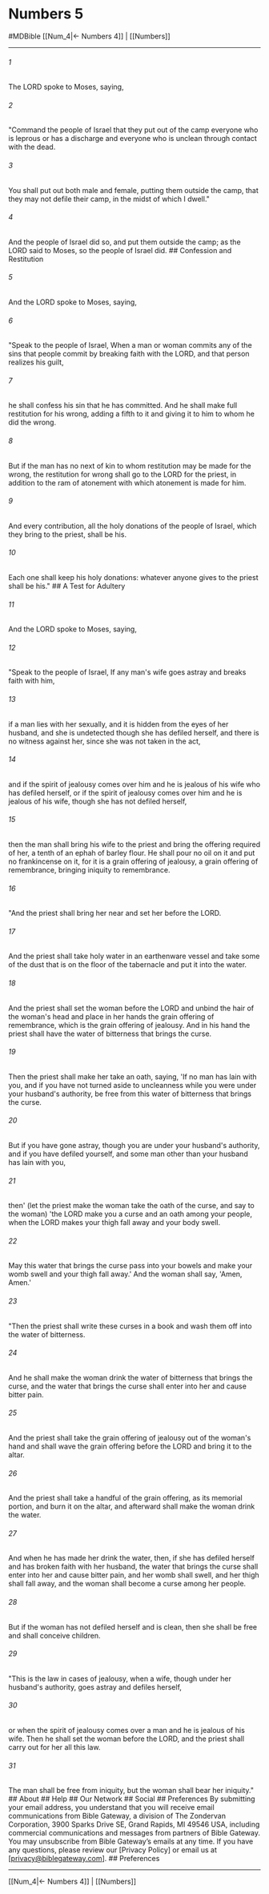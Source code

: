 # Numbers 5
#MDBible
[[Num_4|← Numbers 4]] | [[Numbers]]

***


###### 1 
The LORD spoke to Moses, saying, 

###### 2 
"Command the people of Israel that they put out of the camp everyone who is leprous or has a discharge and everyone who is unclean through contact with the dead. 

###### 3 
You shall put out both male and female, putting them outside the camp, that they may not defile their camp, in the midst of which I dwell." 

###### 4 
And the people of Israel did so, and put them outside the camp; as the LORD said to Moses, so the people of Israel did. ## Confession and Restitution 

###### 5 
And the LORD spoke to Moses, saying, 

###### 6 
"Speak to the people of Israel, When a man or woman commits any of the sins that people commit by breaking faith with the LORD, and that person realizes his guilt, 

###### 7 
he shall confess his sin that he has committed. And he shall make full restitution for his wrong, adding a fifth to it and giving it to him to whom he did the wrong. 

###### 8 
But if the man has no next of kin to whom restitution may be made for the wrong, the restitution for wrong shall go to the LORD for the priest, in addition to the ram of atonement with which atonement is made for him. 

###### 9 
And every contribution, all the holy donations of the people of Israel, which they bring to the priest, shall be his. 

###### 10 
Each one shall keep his holy donations: whatever anyone gives to the priest shall be his." ## A Test for Adultery 

###### 11 
And the LORD spoke to Moses, saying, 

###### 12 
"Speak to the people of Israel, If any man's wife goes astray and breaks faith with him, 

###### 13 
if a man lies with her sexually, and it is hidden from the eyes of her husband, and she is undetected though she has defiled herself, and there is no witness against her, since she was not taken in the act, 

###### 14 
and if the spirit of jealousy comes over him and he is jealous of his wife who has defiled herself, or if the spirit of jealousy comes over him and he is jealous of his wife, though she has not defiled herself, 

###### 15 
then the man shall bring his wife to the priest and bring the offering required of her, a tenth of an ephah of barley flour. He shall pour no oil on it and put no frankincense on it, for it is a grain offering of jealousy, a grain offering of remembrance, bringing iniquity to remembrance. 

###### 16 
"And the priest shall bring her near and set her before the LORD. 

###### 17 
And the priest shall take holy water in an earthenware vessel and take some of the dust that is on the floor of the tabernacle and put it into the water. 

###### 18 
And the priest shall set the woman before the LORD and unbind the hair of the woman's head and place in her hands the grain offering of remembrance, which is the grain offering of jealousy. And in his hand the priest shall have the water of bitterness that brings the curse. 

###### 19 
Then the priest shall make her take an oath, saying, 'If no man has lain with you, and if you have not turned aside to uncleanness while you were under your husband's authority, be free from this water of bitterness that brings the curse. 

###### 20 
But if you have gone astray, though you are under your husband's authority, and if you have defiled yourself, and some man other than your husband has lain with you, 

###### 21 
then' (let the priest make the woman take the oath of the curse, and say to the woman) 'the LORD make you a curse and an oath among your people, when the LORD makes your thigh fall away and your body swell. 

###### 22 
May this water that brings the curse pass into your bowels and make your womb swell and your thigh fall away.' And the woman shall say, 'Amen, Amen.' 

###### 23 
"Then the priest shall write these curses in a book and wash them off into the water of bitterness. 

###### 24 
And he shall make the woman drink the water of bitterness that brings the curse, and the water that brings the curse shall enter into her and cause bitter pain. 

###### 25 
And the priest shall take the grain offering of jealousy out of the woman's hand and shall wave the grain offering before the LORD and bring it to the altar. 

###### 26 
And the priest shall take a handful of the grain offering, as its memorial portion, and burn it on the altar, and afterward shall make the woman drink the water. 

###### 27 
And when he has made her drink the water, then, if she has defiled herself and has broken faith with her husband, the water that brings the curse shall enter into her and cause bitter pain, and her womb shall swell, and her thigh shall fall away, and the woman shall become a curse among her people. 

###### 28 
But if the woman has not defiled herself and is clean, then she shall be free and shall conceive children. 

###### 29 
"This is the law in cases of jealousy, when a wife, though under her husband's authority, goes astray and defiles herself, 

###### 30 
or when the spirit of jealousy comes over a man and he is jealous of his wife. Then he shall set the woman before the LORD, and the priest shall carry out for her all this law. 

###### 31 
The man shall be free from iniquity, but the woman shall bear her iniquity." ## About ## Help ## Our Network ## Social ## Preferences By submitting your email address, you understand that you will receive email communications from Bible Gateway, a division of The Zondervan Corporation, 3900 Sparks Drive SE, Grand Rapids, MI 49546 USA, including commercial communications and messages from partners of Bible Gateway. You may unsubscribe from Bible Gateway&rsquo;s emails at any time. If you have any questions, please review our [Privacy Policy] or email us at [privacy@biblegateway.com]. ## Preferences

***

[[Num_4|← Numbers 4]] | [[Numbers]]
